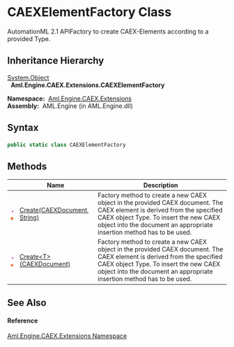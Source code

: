 CAEXElementFactory Class
========================
AutomationML 2.1 APIFactory to create CAEX-Elements according to a provided Type.


Inheritance Hierarchy
---------------------
[System.Object][1]  
  **Aml.Engine.CAEX.Extensions.CAEXElementFactory**  

  **Namespace:**  [Aml.Engine.CAEX.Extensions][2]  
  **Assembly:**  AML.Engine (in AML.Engine.dll)

Syntax
------

```csharp
public static class CAEXElementFactory
```


Methods
-------

                                 | Name                              | Description                                                                                                                                                                                                                                
-------------------------------- | --------------------------------- | ------------------------------------------------------------------------------------------------------------------------------------------------------------------------------------------------------------------------------------------ 
![Public method]![Static member] | [Create(CAEXDocument, String)][3] | Factory method to create a new CAEX object in the provided CAEX document. The CAEX element is derived from the specified CAEX object Type. To insert the new CAEX object into the document an appropriate insertion method has to be used. 
![Public method]![Static member] | [Create&lt;T>(CAEXDocument)][4]   | Factory method to create a new CAEX object in the provided CAEX document. The CAEX element is derived from the specified CAEX object Type. To insert the new CAEX object into the document an appropriate insertion method has to be used. 


See Also
--------

#### Reference
[Aml.Engine.CAEX.Extensions Namespace][2]  

[1]: https://docs.microsoft.com/dotnet/api/system.object
[2]: ../README.md
[3]: Create.md
[4]: Create__1.md
[5]: https://www.automationml.org
[6]: ../../icons/logoShade.png
[Public method]: ../../icons/pubmethod.gif "Public method"
[Static member]: ../../icons/static.gif "Static member"
